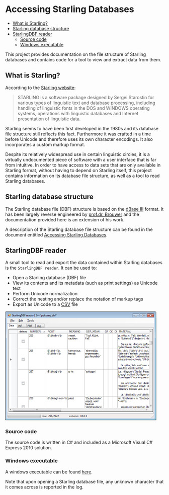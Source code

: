# Accessing Starling Databases

* [What is Starling?](#starling)
* [Starling database structure](#dbf)
* [StarlingDBF reader](#reader)
  * [Source code](#code)
  * [Windows executable](#binary)

This project provides documentation on the file structure of Starling databases and contains code for a tool to view and extract data from them.

## <a name="starling"></a>What is Starling?
According to the [Starling website](http://starling.rinet.ru/program.php?lan=en):

>STARLING is a software package designed by Sergei Starostin for various types of linguistic text and database processing, including handling of linguistic fonts in the DOS and WINDOWS operating systems, operations with linguistic databases and Internet presentation of linguistic data.

Starling seems to have been first developed in the 1980s and its database file structure still reflects this fact. Furthermore it was crafted in a time before Unicode and therefore uses its own character encodings. It also incorporates a custom markup format.

Despite its relatively widespread use in certain linguistic circles, it is a virtually undocumented piece of software with a user interface that is far from intuitive. In order to have access to data sets that are only available in Starling format, without having to depend on Starling itself, this project contains information on its database file structure, as well as a tool to read Starling databases.

## <a name="dbf"></a>Starling database structure
The Starling database file (DBF) structure is based on the [dBase&nbsp;III](https://en.wikipedia.org/wiki/DBase#dBase_III) format. It has been largely reverse engineered by [prof.dr.&nbsp;Brouwer](http://www.win.tue.nl/~aeb/natlang/charsets/starling-charset.html) and the documentation provided here is an extension of his work.

A description of the Starling database file structure can be found in the document entitled [Accessing Starling Databases](doc/starling-dbf.pdf).

## <a name="reader"></a>StarlingDBF reader
A small tool to read and export the data contained within Starling databases is the ```StarlingDBF reader```. It can be used to:

* Open a Starling database (DBF) file
* View its contents and its metadata (such as print settings) as Unicode text
* Perform Unicode normalization
* Correct the nesting and/or replace the notation of markup tags
* Export as Unicode to a [CSV](https://en.wikipedia.org/wiki/Comma-separated_values) file

<img src="StarlingDBF-reader-screenshot.png" alt="StarlingDBF reader 1.0 screenshot" width="480">

### <a name="code"></a>Source code
The source code is written in C# and included as a Microsoft Visual C# Express&nbsp;2010 solution.

### <a name="binary"></a>Windows executable
A windows executable can be found [here](Visual%20C%23%20Express%202010%20code%2FStarlingDBF%20Converter%2Fbin%2FRelease%2FStarlingDBF%20reader.exe).

Note that upon opening a Starling database file, any unknown character that it comes across is reported in the log.